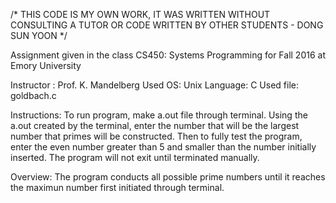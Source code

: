 /* THIS CODE IS MY OWN WORK, IT WAS WRITTEN WITHOUT CONSULTING
A TUTOR OR CODE WRITTEN BY OTHER STUDENTS - DONG SUN YOON */


Assignment given in the class CS450: Systems Programming for Fall 2016 at Emory University 

Instructor : Prof. K. Mandelberg
Used OS: Unix 
Language: C
Used file: goldbach.c

Instructions: 
To run program, make a.out file through terminal. Using the a.out created by the terminal,
enter the number that will be the largest number that primes will be constructed. 
Then to fully test the program, enter the even number greater than 5 and smaller than the number initially inserted. 
The program will not exit until terminated manually. 


Overview:
The program conducts all possible prime numbers until it reaches the maximun number first initiated through terminal. 

